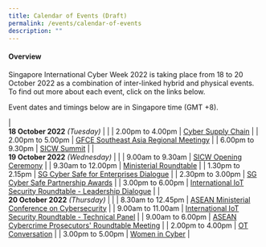 ```yaml
---
title: Calendar of Events (Draft)
permalink: /events/calendar-of-events
description: ""
---
```

#### **Overview**

Singapore International Cyber Week 2022 is taking place from 18 to 20 October 2022 as a combination of inter-linked hybrid and physical events. To find out more about each event, click on the links below.

Event dates and timings below are in Singapore time (GMT +8). 

| <br> **18 October 2022** *(Tuesday)* |                                                                                                |
| 2.00pm to 4.00pm           | [Cyber Supply Chain](/events/18-October-2022/cyber-supply-chain)                                                         |
| 2.00pm to 5.00pm           | [GFCE Southeast Asia Regional Meetingy](/events/18-October-2022/gfce)                                                         |
| 6.00pm to 9.30pm           | [SICW Summit](/events/18-October-2022/sicw-summit)                                                         |
| <br> **19 October 2022** *(Wednesday)* |                                                                                                |
| 9.00am to 9.30am           | [SICW Opening Ceremony](/events/19-October-2022/sicw-opening-ceremony)                                                         |
| 9.30am to 12.00pm           | [Ministerial Roundtable](/events/19-October-2022/ministerial-roundtable) |
| 1.30pm to 2.15pm           | [SG Cyber Safe for Enterprises Dialogue](/events/19-October-2022/sgcs-enterprises-dialogue)                                                                 |
| 2.30pm to 3.00pm                | [SG Cyber Safe Partnership Awards](/events/19-October-2022/sgcs-partnerships-awards)                                                          |
| 3.00pm to 6.00pm                | [International IoT Security Roundtable - Leadership Dialogue](/events/19-October-2022/IIOTSRT-leadership-dialogue)                                                          |
| <br> **20 October 2022** *(Thursday)*  |                                                                                                |
| 8.30am to 12.45pm             | [ASEAN Ministerial Conference on Cybersecurity](/events/20-October-2022/amcc)                       |
| 9.00am to 11.00am                | [International IoT Security Roundtable - Technical Panel](/events/20-October-2022/IIOTSRT-technical-panel)                               |
| 9.00am to 6.00pm           | [ASEAN Cybercrime Prosecutors' Roundtable Meeting](/events/20-October-2022/acprm)                                                         |
| 2.00pm to 4.00pm               | [OT Conversation](/events/20-October-2022/ot-conversation)                                                  |
| 3.00pm to 5.00pm                 | [Women in Cyber](/events/20-October-2022/women-in-cyber)                                                          |